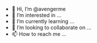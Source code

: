 - 👋 Hi, I’m @avengerme
- 👀 I’m interested in ...
- 🌱 I’m currently learning ...
- 💞️ I’m looking to collaborate on ...
- 📫 How to reach me ...

<!---
avengerme/avengerme is a ✨ special ✨ repository because its `README.md` (this file) appears on your GitHub profile.
You can click the Preview link to take a look at your changes.
--->
